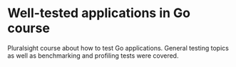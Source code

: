 # Well-tested applications in Go course

Pluralsight course about how to test Go applications. General testing topics as well as benchmarking and profiling tests were covered.
